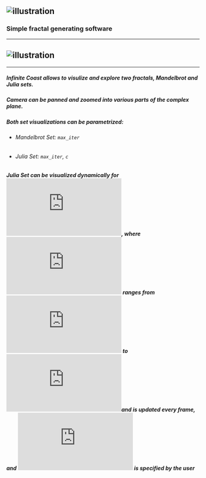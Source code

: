 ![illustration](https://i.imgur.com/QkY6GdN.png)
-------------
### Simple fractal generating software
-------------
![illustration](https://i.imgur.com/aBNH8BB.png)
-------------
-------------
##### Infinite Coast allows to visulize and explore two fractals, Mandelbrot and Julia sets.
##### Camera can be panned and zoomed into various parts of the complex plane.
##### Both set visualizations can be parametrized:
- ###### Mandelbrot Set: `max_iter`
- ###### Julia Set: `max_iter`, `c`
##### Julia Set can be visualized dynamically for ![equation](https://latex.codecogs.com/gif.latex?c%3Dke%5E%7Bix%7D), where ![equation](https://latex.codecogs.com/gif.latex?x) ranges from ![equation](https://latex.codecogs.com/gif.latex?0) to ![equation](https://latex.codecogs.com/gif.latex?2%5Cpi)and is updated every frame, and ![equation](https://latex.codecogs.com/gif.latex?k) is specified by the user

